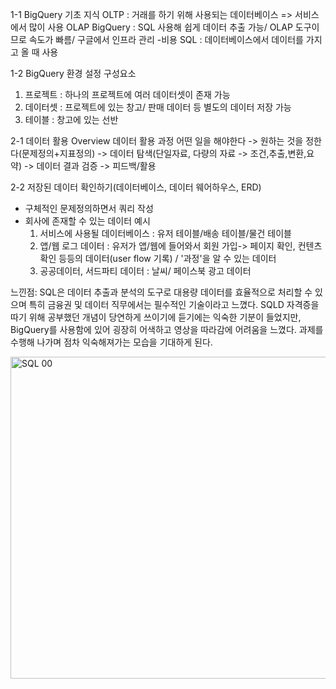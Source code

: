 1-1 BigQuery 기초 지식
OLTP : 거래를 하기 위해 사용되는 데이터베이스 => 서비스에서 많이 사용
OLAP
BigQuery : SQL 사용해 쉽게 데이터 추출 가능/ OLAP 도구이므로 속도가 빠름/ 구글에서 인프라 관리
 -비용 
SQL : 데이터베이스에서 데이터를 가지고 올 때 사용

1-2 BigQuery 환경 설정
구성요소 
1) 프로젝트 : 하나의 프로젝트에 여러 데이터셋이 존재 가능
2) 데이터셋 : 프로젝트에 있는 창고/ 판매 데이터 등 별도의 데이터 저장 가능
3) 테이블 : 창고에 있는 선반

2-1 데이터 활용 Overview
데이터 활용 과정
어떤 일을 해야한다 -> 원하는 것을 정한다(문제정의+지표정의)
-> 데이터 탐색(단일자료, 다량의 자료 -> 조건,추출,변환,요약) -> 데이터 결과 검증 -> 피드백/활용

2-2 저장된 데이터 확인하기(데이터베이스, 데이터 웨어하우스, ERD)
- 구체적인 문제정의하면서 쿼리 작성
- 회사에 존재할 수 있는 데이터 예시
  1) 서비스에 사용될 데이터베이스 : 유저 테이블/배송 테이블/물건 테이블
  2) 앱/웹 로그 데이터 : 유저가 앱/웹에 들어와서 회원 가입-> 페이지 확인, 컨텐츠 확인 등등의 데이터(user flow 기록)
                      / '과정'을 알 수 있는 데이터
  3) 공공데이터, 서드파티 데이터 : 날씨/ 페이스북 광고 데이터
 
  
   

느낀점: 
SQL은 데이터 추출과 분석의 도구로 대용량 데이터를 효율적으로 처리할 수 있으며 특히 금융권 및 데이터 직무에서는 필수적인 기술이라고 느꼈다.
SQLD 자격증을 따기 위해 공부했던 개념이 당연하게 쓰이기에 듣기에는 익숙한 기분이 들었지만, BigQuery를 사용함에 있어 굉장히 어색하고 영상을 따라감에 어려움을 느꼈다. 과제를 수행해 나가며 점차 익숙해져가는 모습을 기대하게 된다.




  <img width="515" alt="SQL 00" src="https://github.com/user-attachments/assets/4e56f9d2-58dd-428e-bcb5-1266b592ae7e" />

